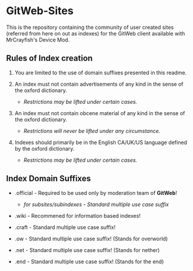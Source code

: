 # GitWeb-Sites
This is the repository containing the community of user created sites (referred from here on out as indexes) for the GitWeb client available with MrCrayfish's Device Mod.

## Rules of Index creation
1. You are limited to the use of domain suffixes presented in this readme.

2. An index must not contain advertisements of any kind in the sense of the oxford dictionary.
    - *Restrictions may be lifted under certain cases.*
    
3. An index must not contain obcene material of any kind in the sense of the oxford dictionary.
    - *Restrictions will never be lifted under any circumstance.*

4. Indexes should primarily be in the English CA/UK/US language defined by the oxford dictionary.
    - *Restrictions may be lifted under certain cases.*
    

## Index Domain Suffixes
- .official - Required to be used only by moderation team of **GitWeb**!
    - *for subsites/subindexes - Standard multiple use case suffix*
    
- .wiki - Recommened for information based indexes!

- .craft - Standard multiple use case suffix!

- .ow - Standard multiple use case suffix! (Stands for overworld)

- .net - Standard multiple use case suffix! (Stands for nether)

- .end - Standard multiple use case suffix! (Stands for the end)

